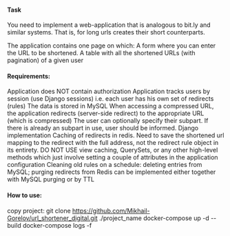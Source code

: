 #### Task

  You need to implement a web-application that is analogous to bit.ly and similar systems.
  That is, for long urls creates their short counterparts.

  The application contains one page on which:
  A form where you can enter the URL to be shortened.
  A table with all the shortened URLs (with pagination) of a given user

#### Requirements:

  Application does NOT contain authorization
  Application tracks users by session (use Django sessions) i.e. each user has his own set of redirects (rules)
  The data is stored in MySQL
  When accessing a compressed URL, the application redirects (server-side redirect) to the appropriate URL (which is compressed)
  The user can optionally specify their subpart. If there is already an subpart in use, user should be informed.
  Django implementation
  Caching of redirects in redis. Need to save the shortened url mapping to the redirect with the full address, not the redirect rule object in its entirety. DO NOT USE view caching, QuerySets, or any other high-level methods which just involve setting a couple of attributes in the application configuration
  Cleaning old rules on a schedule:
  deleting entries from MySQL; 
  purging redirects from Redis can be implemented either together with MySQL purging or by TTL

#### How to use:

  copy project: git clone https://github.com/Mikhail-Gorelov/url_shortener_digital.git ./project_name
  docker-compose up -d --build
  docker-compose logs -f


